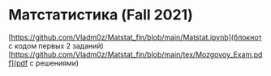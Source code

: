 # Матстатистика (Fall 2021)

[https://github.com/Vladm0z/Matstat_fin/blob/main/Matstat.ipynb](блокнот с кодом первых 2 заданий)
[https://github.com/Vladm0z/Matstat_fin/blob/main/tex/Mozgovoy_Exam.pdf](pdf с решениями)
